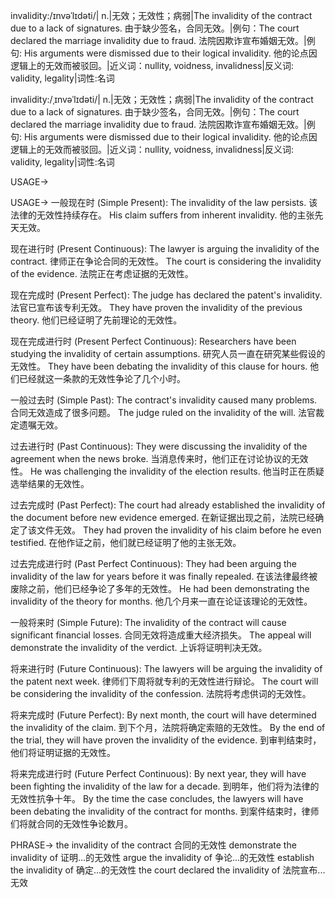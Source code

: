 invalidity:/ɪnvəˈlɪdəti/| n.|无效；无效性；病弱|The invalidity of the contract due to a lack of signatures.  由于缺少签名，合同无效。|例句：The court declared the marriage invalidity due to fraud. 法院因欺诈宣布婚姻无效。|例句:  His arguments were dismissed due to their logical invalidity. 他的论点因逻辑上的无效而被驳回。|近义词：nullity, voidness, invalidness|反义词: validity, legality|词性:名词

invalidity:/ˌɪnvəˈlɪdəti/| n.|无效；无效性；病弱|The invalidity of the contract due to a lack of signatures.  由于缺少签名，合同无效。|例句：The court declared the marriage invalidity due to fraud. 法院因欺诈宣布婚姻无效。|例句:  His arguments were dismissed due to their logical invalidity. 他的论点因逻辑上的无效而被驳回。|近义词：nullity, voidness, invalidness|反义词: validity, legality|词性:名词


USAGE->

USAGE->
一般现在时 (Simple Present):
The invalidity of the law persists.  该法律的无效性持续存在。
His claim suffers from inherent invalidity. 他的主张先天无效。

现在进行时 (Present Continuous):
The lawyer is arguing the invalidity of the contract. 律师正在争论合同的无效性。
The court is considering the invalidity of the evidence. 法院正在考虑证据的无效性。

现在完成时 (Present Perfect):
The judge has declared the patent's invalidity. 法官已宣布该专利无效。
They have proven the invalidity of the previous theory. 他们已经证明了先前理论的无效性。

现在完成进行时 (Present Perfect Continuous):
Researchers have been studying the invalidity of certain assumptions. 研究人员一直在研究某些假设的无效性。
They have been debating the invalidity of this clause for hours. 他们已经就这一条款的无效性争论了几个小时。

一般过去时 (Simple Past):
The contract's invalidity caused many problems. 合同无效造成了很多问题。
The judge ruled on the invalidity of the will. 法官裁定遗嘱无效。

过去进行时 (Past Continuous):
They were discussing the invalidity of the agreement when the news broke.  当消息传来时，他们正在讨论协议的无效性。
He was challenging the invalidity of the election results. 他当时正在质疑选举结果的无效性。

过去完成时 (Past Perfect):
The court had already established the invalidity of the document before new evidence emerged.  在新证据出现之前，法院已经确定了该文件无效。
They had proven the invalidity of his claim before he even testified. 在他作证之前，他们就已经证明了他的主张无效。

过去完成进行时 (Past Perfect Continuous):
They had been arguing the invalidity of the law for years before it was finally repealed.  在该法律最终被废除之前，他们已经争论了多年的无效性。
He had been demonstrating the invalidity of the theory for months. 他几个月来一直在论证该理论的无效性。

一般将来时 (Simple Future):
The invalidity of the contract will cause significant financial losses. 合同无效将造成重大经济损失。
The appeal will demonstrate the invalidity of the verdict. 上诉将证明判决无效。

将来进行时 (Future Continuous):
The lawyers will be arguing the invalidity of the patent next week. 律师们下周将就专利的无效性进行辩论。
The court will be considering the invalidity of the confession. 法院将考虑供词的无效性。

将来完成时 (Future Perfect):
By next month, the court will have determined the invalidity of the claim. 到下个月，法院将确定索赔的无效性。
By the end of the trial, they will have proven the invalidity of the evidence. 到审判结束时，他们将证明证据的无效性。

将来完成进行时 (Future Perfect Continuous):
By next year, they will have been fighting the invalidity of the law for a decade. 到明年，他们将为法律的无效性抗争十年。
By the time the case concludes, the lawyers will have been debating the invalidity of the contract for months. 到案件结束时，律师们将就合同的无效性争论数月。


PHRASE->
the invalidity of the contract 合同的无效性
demonstrate the invalidity of  证明...的无效性
argue the invalidity of  争论...的无效性
establish the invalidity of 确定...的无效性
the court declared the invalidity of 法院宣布...无效
